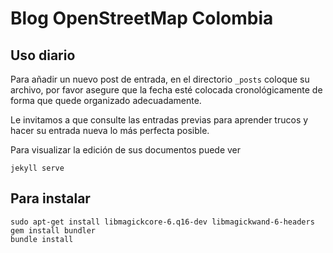 # Blog OpenStreetMap Colombia

## Uso diario

Para añadir un nuevo post de entrada, en el directorio `_posts` coloque
su archivo, por favor asegure que la fecha esté colocada cronológicamente
de forma que quede organizado adecuadamente.

Le invitamos a que consulte las entradas previas para aprender trucos y
hacer su entrada nueva lo más perfecta posible.

Para visualizar la edición de sus documentos puede ver

```
jekyll serve
```

## Para instalar

```
sudo apt-get install libmagickcore-6.q16-dev libmagickwand-6-headers
gem install bundler
bundle install
```

